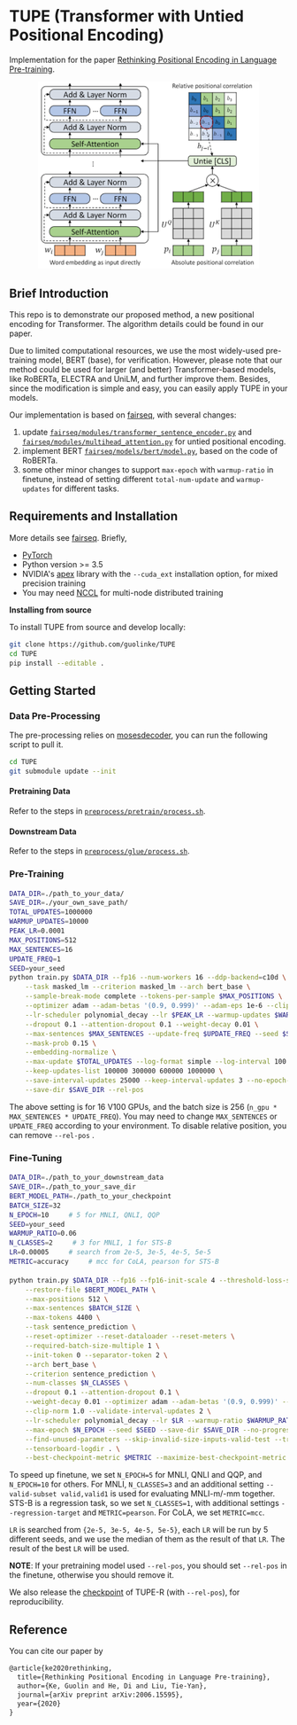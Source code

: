 # TUPE (Transformer with Untied Positional Encoding)

Implementation for the paper [Rethinking Positional Encoding in Language Pre-training](https://arxiv.org/abs/2006.15595). 

<p align="center">
<img src="tupe.png" width="400">
</p>

## Brief Introduction

This repo is to demonstrate our proposed method, a new positional encoding for Transformer. The algorithm details could be found in our paper.

Due to limited computational resources, we use the most widely-used pre-training model, BERT (base), for verification. However, please note that our method could be used for larger (and better) Transformer-based models, like RoBERTa, ELECTRA and UniLM, and further improve them. Besides, since the modification is simple and easy, you can easily apply TUPE in your models.

Our implementation is based on [fairseq](https://github.com/pytorch/fairseq), with several changes:
1. update [`fairseq/modules/transformer_sentence_encoder.py`](fairseq/modules/transformer_sentence_encoder.py) and [`fairseq/modules/multihead_attention.py`](fairseq/modules/multihead_attention.py) for untied positional encoding.
2. implement BERT [`fairseq/models/bert/model.py`](fairseq/models/bert/model.py), based on the code of RoBERTa.
3. some other minor changes to support `max-epoch` with `warmup-ratio` in finetune, instead of setting different `total-num-update` and `warmup-updates` for different tasks.


## Requirements and Installation

More details see [fairseq](https://github.com/pytorch/fairseq). Briefly,

* [PyTorch](http://pytorch.org/)
* Python version >= 3.5
* NVIDIA's [apex](https://github.com/NVIDIA/apex) library with the `--cuda_ext` installation option, for mixed precision training
* You may need [NCCL](https://github.com/NVIDIA/nccl) for multi-node distributed training

**Installing from source**

To install TUPE from source and develop locally:
```bash
git clone https://github.com/guolinke/TUPE
cd TUPE
pip install --editable .
```

## Getting Started

### Data Pre-Processing

The pre-processing relies on [mosesdecoder](https://github.com/moses-smt/mosesdecoder), you can run the following script to pull it.

```bash
cd TUPE
git submodule update --init
```

#### Pretraining Data
Refer to the steps in [`preprocess/pretrain/process.sh`](preprocess/pretrain/process.sh).

#### Downstream Data
Refer to the steps in [`preprocess/glue/process.sh`](preprocess/glue/process.sh).

### Pre-Training

```bash
DATA_DIR=./path_to_your_data/
SAVE_DIR=./your_own_save_path/
TOTAL_UPDATES=1000000
WARMUP_UPDATES=10000
PEAK_LR=0.0001
MAX_POSITIONS=512
MAX_SENTENCES=16
UPDATE_FREQ=1
SEED=your_seed
python train.py $DATA_DIR --fp16 --num-workers 16 --ddp-backend=c10d \
    --task masked_lm --criterion masked_lm --arch bert_base \
    --sample-break-mode complete --tokens-per-sample $MAX_POSITIONS \
    --optimizer adam --adam-betas '(0.9, 0.999)' --adam-eps 1e-6 --clip-norm 1.0 \
    --lr-scheduler polynomial_decay --lr $PEAK_LR --warmup-updates $WARMUP_UPDATES --total-num-update $TOTAL_UPDATES \
    --dropout 0.1 --attention-dropout 0.1 --weight-decay 0.01 \
    --max-sentences $MAX_SENTENCES --update-freq $UPDATE_FREQ --seed $SEED \
    --mask-prob 0.15 \
    --embedding-normalize \
    --max-update $TOTAL_UPDATES --log-format simple --log-interval 100 \
    --keep-updates-list 100000 300000 600000 1000000 \
    --save-interval-updates 25000 --keep-interval-updates 3 --no-epoch-checkpoints --skip-invalid-size-inputs-valid-test \
    --save-dir $SAVE_DIR --rel-pos

```

The above setting is for 16 V100 GPUs, and the batch size is 256 (`n_gpu * MAX_SENTENCES * UPDATE_FREQ`). You may need to change `MAX_SENTENCES` or `UPDATE_FREQ` according to your environment. To disable relative position, you can remove `--rel-pos` .


### Fine-Tuning

```bash
DATA_DIR=./path_to_your_downstream_data
SAVE_DIR=./path_to_your_save_dir
BERT_MODEL_PATH=./path_to_your_checkpoint
BATCH_SIZE=32
N_EPOCH=10     # 5 for MNLI, QNLI, QQP
SEED=your_seed
WARMUP_RATIO=0.06
N_CLASSES=2     # 3 for MNLI, 1 for STS-B
LR=0.00005     # search from 2e-5, 3e-5, 4e-5, 5e-5
METRIC=accuracy     # mcc for CoLA, pearson for STS-B

python train.py $DATA_DIR --fp16 --fp16-init-scale 4 --threshold-loss-scale 1 --fp16-scale-window 128 \
    --restore-file $BERT_MODEL_PATH \
    --max-positions 512 \
    --max-sentences $BATCH_SIZE \
    --max-tokens 4400 \
    --task sentence_prediction \
    --reset-optimizer --reset-dataloader --reset-meters \
    --required-batch-size-multiple 1 \
    --init-token 0 --separator-token 2 \
    --arch bert_base \
    --criterion sentence_prediction \
    --num-classes $N_CLASSES \
    --dropout 0.1 --attention-dropout 0.1 \
    --weight-decay 0.01 --optimizer adam --adam-betas '(0.9, 0.999)' --adam-eps 1e-06 \
    --clip-norm 1.0 --validate-interval-updates 2 \
    --lr-scheduler polynomial_decay --lr $LR --warmup-ratio $WARMUP_RATIO \
    --max-epoch $N_EPOCH --seed $SEED --save-dir $SAVE_DIR --no-progress-bar --log-interval 100 --no-epoch-checkpoints --no-last-checkpoints --no-best-checkpoints \
    --find-unused-parameters --skip-invalid-size-inputs-valid-test --truncate-sequence --embedding-normalize \
    --tensorboard-logdir . \
    --best-checkpoint-metric $METRIC --maximize-best-checkpoint-metric --rel-pos
```

To speed up finetune, we set `N_EPOCH=5` for MNLI, QNLI and QQP, and `N_EPOCH=10` for others. For MNLI, `N_CLASSES=3` and an additional setting `--valid-subset valid,valid1` is used for evaluating MNLI-m/-mm together. STS-B is a regression task, so we set `N_CLASSES=1`, with additional settings `--regression-target` and `METRIC=pearson`. For CoLA, we set `METRIC=mcc`.

`LR` is searched from `{2e-5, 3e-5, 4e-5, 5e-5}`, each `LR` will be run by 5 different seeds, and we use the median of them as the result of that `LR`. The result of the best `LR` will be used.

**NOTE**: If your pretraining model used `--rel-pos`, you should set `--rel-pos` in the finetune, otherwise you should remove it.

We also release the [checkpoint](https://guolinke.blob.core.windows.net/tupe/tupe_ckp.tar.gz) of TUPE-R (with `--rel-pos`), for reproducibility.

## Reference

You can cite our paper by
```
@article{ke2020rethinking,
  title={Rethinking Positional Encoding in Language Pre-training},
  author={Ke, Guolin and He, Di and Liu, Tie-Yan},
  journal={arXiv preprint arXiv:2006.15595},
  year={2020}
}
```
